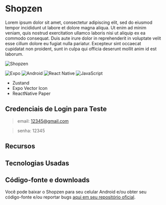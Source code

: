 # Shopzen
Lorem ipsum dolor sit amet, consectetur adipiscing elit, sed do eiusmod tempor incididunt ut labore et dolore magna aliqua. Ut enim ad minim veniam, quis nostrud exercitation ullamco laboris nisi ut aliquip ex ea commodo consequat. Duis aute irure dolor in reprehenderit in voluptate velit esse cillum dolore eu fugiat nulla pariatur. Excepteur sint occaecat cupidatat non proident, sunt in culpa qui officia deserunt mollit anim id est laborum.

![Shopzen](https://th.bing.com/th/id/R.90cca77a154bedb2efb59880d8b5215e?rik=wLMOEI4AH2vpmQ&pid=ImgRaw&r=0)


![Expo](https://img.shields.io/badge/expo-1C1E24?style=for-the-badge&logo=expo&logoColor=#D04A37)
![Android](https://img.shields.io/badge/Android-3DDC84?style=for-the-badge&logo=android&logoColor=white)
![React Native](https://img.shields.io/badge/react_native-%2320232a.svg?style=for-the-badge&logo=react&logoColor=%2361DAFB)
![JavaScript](https://img.shields.io/badge/javascript-%23323330.svg?style=for-the-badge&logo=javascript&logoColor=%23F7DF1E)
- Zustand
- Expo Vector Icon
- ReactNative Paper

## Credenciais de Login para Teste
> email: 12345@gmail.com

> senha: 12345

## Recursos

## Tecnologias Usadas


## Código-fonte e downloads

Você pode baixar o Shopzen para seu celular Android e/ou obter seu código-fonte e/ou reportar bugs [aqui em seu repositório oficial](https://github.com/Redwars22/shopzen).